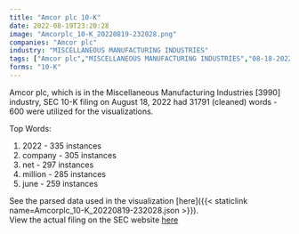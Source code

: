 ```yaml
---
title: "Amcor plc 10-K"
date: 2022-08-19T23:20:28
image: "Amcorplc_10-K_20220819-232028.png"
companies: "Amcor plc"
industry: "MISCELLANEOUS MANUFACTURING INDUSTRIES"
tags: ["Amcor plc","MISCELLANEOUS MANUFACTURING INDUSTRIES","08-18-2022","10-K"]
forms: "10-K"
---
```

Amcor plc, which is in the Miscellaneous Manufacturing Industries [3990] industry, SEC 10-K filing on August 18, 2022 had 31791 (cleaned) words - 600 were utilized for the visualizations.

Top Words:
1. 2022 - 335 instances
2. company - 305 instances
3. net - 297 instances
4. million - 285 instances
5. june - 259 instances


See the parsed data used in the visualization [here]({{< staticlink name=Amcorplc_10-K_20220819-232028.json >}}).  
View the actual filing on the SEC website [here](https://www.sec.gov/Archives/edgar/data/1748790/0001748790-22-000024.txt)